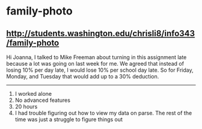 # family-photo
http://students.washington.edu/chrisli8/info343/family-photo
--------------------------
Hi Joanna,
I talked to Mike Freeman about turning in this assignment late because a lot was going on last week for me.
We agreed that instead of losing 10% per day late, I would lose 10% per school day late.
So for Friday, Monday, and Tuesday that would add up to a 30% deduction.

--------------------------
1. I worked alone
2. No advanced features
3. 20 hours
4. I had trouble figuring out how to view my data on parse. The rest of the time was just a struggle to figure things out